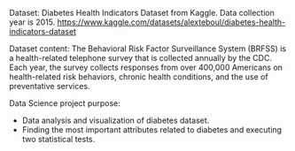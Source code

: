 Dataset:
Diabetes Health Indicators Dataset from Kaggle. Data collection year is 2015. https://www.kaggle.com/datasets/alexteboul/diabetes-health-indicators-dataset

Dataset content:
The Behavioral Risk Factor Surveillance System (BRFSS) is a health-related telephone survey that is collected annually by the CDC. Each year, the survey collects responses from over 400,000 Americans on health-related risk behaviors, chronic health conditions, and the use of preventative services.

Data Science project purpose:
- Data analysis and visualization of diabetes dataset.
- Finding the most important attributes related to diabetes and executing two statistical tests.
